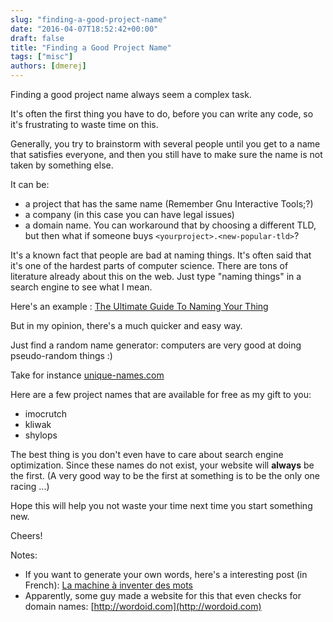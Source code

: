 ```yaml
---
slug: "finding-a-good-project-name"
date: "2016-04-07T18:52:42+00:00"
draft: false
title: "Finding a Good Project Name"
tags: ["misc"]
authors: [dmerej]
---
```


Finding a good project name always seem a complex task.

<!--more-->

It's often the first thing you have to do, before you can write any code, so
it's frustrating to waste time on this.

Generally, you try to brainstorm with several people until you get to a name
that satisfies everyone, and then you still have to make sure the name is not
taken by something else.

It can be:

* a project that has the same name (Remember Gnu Interactive Tools;?)
* a company (in this case you can have legal issues)
* a domain name. You can workaround that by choosing a different TLD, but then
  what if someone buys `<yourproject>.<new-popular-tld>`?

It's a known fact that people are bad at naming things. It's often said that
it's one of the hardest parts of computer science. There are tons of literature
already about this on the web. Just type "naming things" in a search engine to
see what I mean.

Here's an example :
[The Ultimate Guide To Naming Your Thing](
http://www.alexandrafranzen.com/2014/04/21/the-ultimate-guide-to-naming-your-thing/)

But in my opinion, there's a much quicker and easy way.

Just find a random name generator: computers are very good at doing
pseudo-random things :)

Take for instance [unique-names.com](http://unique-names.com/word-generator.php)

Here are a few project names that are available for free as my gift to you:

* imocrutch
* kliwak
* shylops

The best thing is you don't even have to care about search engine optimization.
Since these names do not exist, your website will **always** be the first.
(A very good way to be the first at something is to be the only one racing ...)

Hope this will help you not waste your time next time you start something new.

Cheers!

Notes:

* If you want to generate your own words, here's a interesting post (in French):
  [La machine à inventer des mots](
  https://sciencetonnante.wordpress.com/2015/10/16/la-machine-a-inventer-des-mots-video/)
* Apparently, some guy made a website for this that even checks for domain
  names: [http://wordoid.com](http://wordoid.com)
